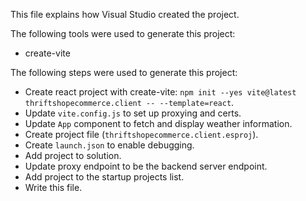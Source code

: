 This file explains how Visual Studio created the project.

The following tools were used to generate this project:
- create-vite

The following steps were used to generate this project:
- Create react project with create-vite: `npm init --yes vite@latest thriftshopecommerce.client -- --template=react`.
- Update `vite.config.js` to set up proxying and certs.
- Update `App` component to fetch and display weather information.
- Create project file (`thriftshopecommerce.client.esproj`).
- Create `launch.json` to enable debugging.
- Add project to solution.
- Update proxy endpoint to be the backend server endpoint.
- Add project to the startup projects list.
- Write this file.
